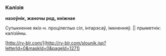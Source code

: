 ### Калізія
**назоўнік, жаночы род, кніжнае**

Сутыкненне якіх-н. процілеглых сіл, інтарэсаў, імкненняў. || прыметнік: калізійны.

<a rel="author">[http://rv-blr.com/](http://rv-blr.com/slounik.jsp?letterId=0&maskId=0&pageId=1271)</a>
